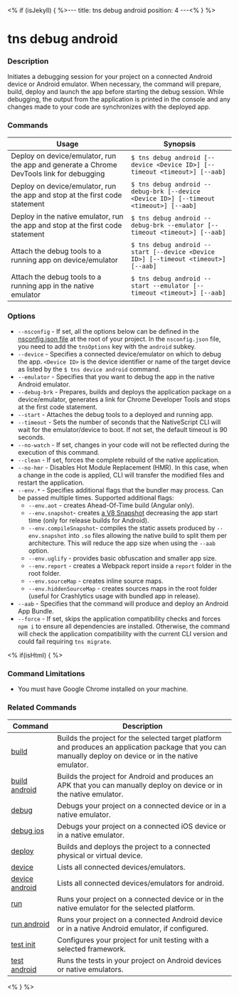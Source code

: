 <% if (isJekyll) { %>---
title: tns debug android
position: 4
---<% } %>

# tns debug android

### Description 

Initiates a debugging session for your project on a connected Android device or Android emulator. When necessary, the command will prepare, build, deploy and launch the app before starting the debug session. While debugging, the output from the application is printed in the console and any changes made to your code are synchronizes with the deployed app.

### Commands

Usage | Synopsis
---|---
Deploy on device/emulator, run the app and generate a Chrome DevTools link for debugging | `$ tns debug android [--device <Device ID>] [--timeout <timeout>] [--aab]`
Deploy on device/emulator, run the app and stop at the first code statement | `$ tns debug android --debug-brk [--device <Device ID>] [--timeout <timeout>] [--aab]`
Deploy in the native emulator, run the app and stop at the first code statement | `$ tns debug android --debug-brk --emulator [--timeout <timeout>] [--aab]`
Attach the debug tools to a running app on device/emulator | `$ tns debug android --start [--device <Device ID>] [--timeout <timeout>] [--aab]`
Attach the debug tools to a running app in the native emulator | `$ tns debug android --start --emulator [--timeout <timeout>] [--aab]`

### Options

* `--nsconfig` - If set, all the options below can be defined in the [nsconfig.json file](https://docs.nativescript.org/core-concepts/project-structure-app#the-nsconfigjson-file) at the root of your project. In the `nsconfig.json` file, you need to add the `tnsOptions` key with the `android` subkey.
* `--device` - Specifies a connected device/emulator on which to debug the app. `<Device ID>` is the device identifier or name of the target device as listed by the `$ tns device android` command.
* `--emulator` - Specifies that you want to debug the app in the native Android emulator.
* `--debug-brk` - Prepares, builds and deploys the application package on a device/emulator, generates a link for Chrome Developer Tools and stops at the first code statement.
* `--start` - Attaches the debug tools to a deployed and running app.
* `--timeout` - Sets the number of seconds that the NativeScript CLI will wait for the emulator/device to boot. If not set, the default timeout is 90 seconds.
* `--no-watch` - If set, changes in your code will not be reflected during the execution of this command.
* `--clean` - If set, forces the complete rebuild of the native application.
* `--no-hmr` - Disables Hot Module Replacement (HMR). In this case, when a change in the code is applied, CLI will transfer the modified files and restart the application.
* `--env.*` - Specifies additional flags that the bundler may process. Can be passed multiple times. Supported additional flags:
    *   `--env.aot` - creates Ahead-Of-Time build (Angular only).
    *   `--env.snapshot`- creates [a V8 Snapshot](https://docs.nativescript.org/performance-optimizations/bundling-with-webpack#v8-heap-snapshot) decreasing the app start time (only for release builds for Android).
    *   `--env.compileSnapshot`- compiles the static assets produced by `--env.snapshot` into `.so` files allowing the native build to split them per architecture. This will reduce the app size when using the `--aab` option. 
    *   `--env.uglify` - provides basic obfuscation and smaller app size.
    *   `--env.report` - creates a Webpack report inside a `report` folder in the root folder.
    *   `--env.sourceMap` - creates inline source maps.
    *   `--env.hiddenSourceMap` - creates sources maps in the root folder (useful for Crashlytics usage with bundled app in release).
* `--aab` - Specifies that the command will produce and deploy an Android App Bundle.
* `--force` - If set, skips the application compatibility checks and forces `npm i` to ensure all dependencies are installed. Otherwise, the command will check the application compatibility with the current CLI version and could fail requiring `tns migrate`.

<% if(isHtml) { %>

### Command Limitations

* You must have Google Chrome installed on your machine.

### Related Commands

Command | Description
----------|----------
[build](build.html) | Builds the project for the selected target platform and produces an application package that you can manually deploy on device or in the native emulator.
[build android](build-android.html) | Builds the project for Android and produces an APK that you can manually deploy on device or in the native emulator.
[debug](debug.html) | Debugs your project on a connected device or in a native emulator.
[debug ios](debug-ios.html) | Debugs your project on a connected iOS device or in a native emulator.
[deploy](deploy.html) | Builds and deploys the project to a connected physical or virtual device.
[device](../../device/device.html) | Lists all connected devices/emulators.
[device android](../../device/device-android.html) | Lists all connected devices/emulators for android.
[run](run.html) | Runs your project on a connected device or in the native emulator for the selected platform.
[run android](run-android.html) | Runs your project on a connected Android device or in a native Android emulator, if configured.
[test init](test-init.html) | Configures your project for unit testing with a selected framework.
[test android](test-android.html) | Runs the tests in your project on Android devices or native emulators.
<% } %>